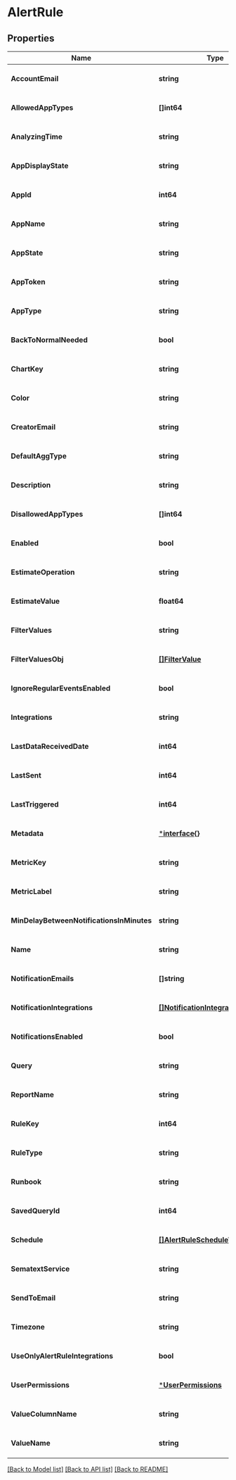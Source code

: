 # AlertRule

## Properties

| Name                                      | Type                                                                | Description | Notes                        |
| ----------------------------------------- | ------------------------------------------------------------------- | ----------- | ---------------------------- |
| **AccountEmail**                          | **string**                                                          |             | [optional] [default to null] |
| **AllowedAppTypes**                       | **[]int64**                                                         |             | [optional] [default to null] |
| **AnalyzingTime**                         | **string**                                                          |             | [optional] [default to null] |
| **AppDisplayState**                       | **string**                                                          |             | [optional] [default to null] |
| **AppId**                                 | **int64**                                                           |             | [optional] [default to null] |
| **AppName**                               | **string**                                                          |             | [optional] [default to null] |
| **AppState**                              | **string**                                                          |             | [optional] [default to null] |
| **AppToken**                              | **string**                                                          |             | [optional] [default to null] |
| **AppType**                               | **string**                                                          |             | [optional] [default to null] |
| **BackToNormalNeeded**                    | **bool**                                                            |             | [optional] [default to null] |
| **ChartKey**                              | **string**                                                          |             | [optional] [default to null] |
| **Color**                                 | **string**                                                          |             | [optional] [default to null] |
| **CreatorEmail**                          | **string**                                                          |             | [optional] [default to null] |
| **DefaultAggType**                        | **string**                                                          |             | [optional] [default to null] |
| **Description**                           | **string**                                                          |             | [optional] [default to null] |
| **DisallowedAppTypes**                    | **[]int64**                                                         |             | [optional] [default to null] |
| **Enabled**                               | **bool**                                                            |             | [optional] [default to null] |
| **EstimateOperation**                     | **string**                                                          |             | [optional] [default to null] |
| **EstimateValue**                         | **float64**                                                         |             | [optional] [default to null] |
| **FilterValues**                          | **string**                                                          |             | [optional] [default to null] |
| **FilterValuesObj**                       | [**[]FilterValue**](FilterValue.md)                                 |             | [optional] [default to null] |
| **IgnoreRegularEventsEnabled**            | **bool**                                                            |             | [optional] [default to null] |
| **Integrations**                          | **string**                                                          |             | [optional] [default to null] |
| **LastDataReceivedDate**                  | **int64**                                                           |             | [optional] [default to null] |
| **LastSent**                              | **int64**                                                           |             | [optional] [default to null] |
| **LastTriggered**                         | **int64**                                                           |             | [optional] [default to null] |
| **Metadata**                              | [***interface{}**](interface{}.md)                                  |             | [optional] [default to null] |
| **MetricKey**                             | **string**                                                          |             | [optional] [default to null] |
| **MetricLabel**                           | **string**                                                          |             | [optional] [default to null] |
| **MinDelayBetweenNotificationsInMinutes** | **string**                                                          |             | [optional] [default to null] |
| **Name**                                  | **string**                                                          |             | [optional] [default to null] |
| **NotificationEmails**                    | **[]string**                                                        |             | [optional] [default to null] |
| **NotificationIntegrations**              | [**[]NotificationIntegration**](NotificationIntegration.md)         |             | [optional] [default to null] |
| **NotificationsEnabled**                  | **bool**                                                            |             | [optional] [default to null] |
| **Query**                                 | **string**                                                          |             | [optional] [default to null] |
| **ReportName**                            | **string**                                                          |             | [optional] [default to null] |
| **RuleKey**                               | **int64**                                                           |             | [optional] [default to null] |
| **RuleType**                              | **string**                                                          |             | [optional] [default to null] |
| **Runbook**                               | **string**                                                          |             | [optional] [default to null] |
| **SavedQueryId**                          | **int64**                                                           |             | [optional] [default to null] |
| **Schedule**                              | [**[]AlertRuleScheduleWeekdayDto**](AlertRuleScheduleWeekdayDto.md) |             | [optional] [default to null] |
| **SematextService**                       | **string**                                                          |             | [optional] [default to null] |
| **SendToEmail**                           | **string**                                                          |             | [optional] [default to null] |
| **Timezone**                              | **string**                                                          |             | [optional] [default to null] |
| **UseOnlyAlertRuleIntegrations**          | **bool**                                                            |             | [optional] [default to null] |
| **UserPermissions**                       | [***UserPermissions**](UserPermissions.md)                          |             | [optional] [default to null] |
| **ValueColumnName**                       | **string**                                                          |             | [optional] [default to null] |
| **ValueName**                             | **string**                                                          |             | [optional] [default to null] |

[[Back to Model list]](../README.md#documentation-for-models) [[Back to API list]](../README.md#documentation-for-api-endpoints) [[Back to README]](../README.md)
